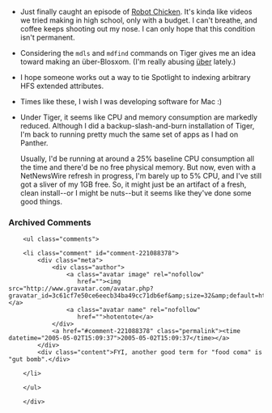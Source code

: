 * Just finally caught an episode of [Robot Chicken][rc].  It's kinda like videos we tried making in high school, only with a budget.  I can't breathe, and coffee keeps shooting out my nose.  I can only hope that this condition isn't permanent.

[rc]: http://www.adultswim.com/shows/robotchicken/

* Considering the `mdls` and `mdfind` commands on Tiger gives me an idea toward making an über-Blosxom.  (I'm really abusing [über][ub] lately.)

[ub]: http://en.wikipedia.org/wiki/Uber

* I hope someone works out a way to tie Spotlight to indexing arbitrary HFS extended attributes.

* Times like these, I wish I was developing software for Mac :)

* Under Tiger, it seems like CPU and memory consumption are markedly reduced.  Although I did a backup-slash-and-burn installation of Tiger, I'm back to running pretty much the same set of apps as I had on Panther.  

  Usually, I'd be running at around a 25% baseline CPU consumption all the time and there'd be no free physical memory.  But now, even with a NetNewsWire refresh in progress, I'm barely up to 5% CPU, and I've still got a sliver of my 1GB free.  So, it might just be an artifact of a fresh, clean install--or I might be nuts--but it seems like they've done some good things.

<div id="comments" class="comments archived-comments">
            <h3>Archived Comments</h3>
            
        <ul class="comments">
            
        <li class="comment" id="comment-221088378">
            <div class="meta">
                <div class="author">
                    <a class="avatar image" rel="nofollow" 
                       href=""><img src="http://www.gravatar.com/avatar.php?gravatar_id=3c61cf7e50ce6eecb34ba49cc71db6ef&amp;size=32&amp;default=http://mediacdn.disqus.com/1320279820/images/noavatar32.png"/></a>
                    <a class="avatar name" rel="nofollow" 
                       href="">hotentote</a>
                </div>
                <a href="#comment-221088378" class="permalink"><time datetime="2005-05-02T15:09:37">2005-05-02T15:09:37</time></a>
            </div>
            <div class="content">FYI, another good term for "food coma" is "gut bomb".</div>
            
        </li>
    
        </ul>
    
        </div>
    